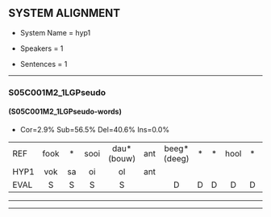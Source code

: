 
## SYSTEM ALIGNMENT

- System Name = hyp1

- Speakers = 1

- Sentences = 1

---

### S05C001M2_1LGPseudo

#### (S05C001M2_1LGPseudo-words)

- Cor=2.9%	Sub=56.5%	Del=40.6%	Ins=0.0%

|  |  |  |  |  |  |  |  |  |  |  |  |  |  |  |  |  |  |  |  |  |  |  |  |  |  |  |  |  |  |  |  |  |  |  |  |  |  |  |  |  |  |  |  |  |  |  |  |  |  |  |  |  |  |  |  |  |  |  |  |  |  |  |  |  |  |  |  |  |  |
|:--- |:---:|:---:|:---:|:---:|:---:|:---:|:---:|:---:|:---:|:---:|:---:|:---:|:---:|:---:|:---:|:---:|:---:|:---:|:---:|:---:|:---:|:---:|:---:|:---:|:---:|:---:|:---:|:---:|:---:|:---:|:---:|:---:|:---:|:---:|:---:|:---:|:---:|:---:|:---:|:---:|:---:|:---:|:---:|:---:|:---:|:---:|:---:|:---:|:---:|:---:|:---:|:---:|:---:|:---:|:---:|:---:|:---:|:---:|:---:|:---:|:---:|:---:|:---:|:---:|:---:|:---:|:---:|:---:|:---:|
| REF | fook | * | sooi | dau*(bouw) | ant | beeg*(deeg) | * | * | hool | * | larst | * | vout | * | * | * | fam | rachts | vaap | * | * | * | keng*(ken) | * | * | * | * | * | * | * | * | * | plirt | jien | * | * | guul | hoekt | neeuw*(nieuw) | * | * | * | * | * | * | * | zans | leum | haans*(hans) | spaai | * | * | * | * | heik | * | * | * | * | frijk | eem | schard | * | * | grek | dron*(bron) | * | * | stuid |
| HYP1 | vok | sa | oi | ol | ant |  |  |  |  |  |  |  |  |  |  |  |  |  |  | te | n | ho | lags | o | vot | am | rag | dus | vap | r | i | en | sommaars | or | leet | uh | v | hoekt |  |  |  |  |  |  |  |  |  |  |  |  |  |  | i | no | s | sand | uhm | o | spa | e | rol | k | herk | één | ogt | ikik | poron | snaf | ut |
| EVAL | S | S | S | S |  | D | D | D | D | D | D | D | D | D | D | D | D | D | D | S | S | S | S | S | S | S | S | S | S | S | S | S | S | S | S | S | S |  | D | D | D | D | D | D | D | D | D | D | D | D | D | D | S | S | S | S | S | S | S | S | S | S | S | S | S | S | S | S | S |
---

---
